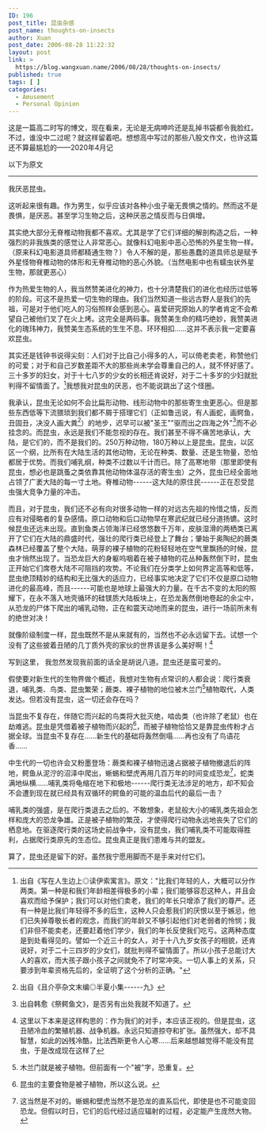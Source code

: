 ```yaml
---
ID: 196
post_title: 昆虫杂感
post_name: thoughts-on-insects
author: Xuan
post_date: 2006-08-28 11:22:32
layout: post
link: >
  https://blog.wangxuan.name/2006/08/28/thoughts-on-insects/
published: true
tags: [ ]
categories:
  - Amusement
  - Personal Opinion
---
```

这是一篇高二时写的博文，现在看来，无论是无病呻吟还是乱掉书袋都令我脸红。不过，谁没中二过呢？就这样留着吧。想想高中写过的那些八股文作文，也许这篇还不算最尴尬的——2020年4月记

以下为原文

------

我厌恶昆虫。

这听起来很有趣。作为男生，似乎应该对各种小虫子毫无畏惧之情的。然而这不是畏惧，是厌恶。甚至学习生物之后，这种厌恶之情反而与日俱增。

其实绝大部分无脊椎动物我都不喜欢。尤其是学了它们详细的解剖构造之后，一种强烈的非我族类的感觉让人非常恶心。就像科幻电影中恶心恐怖的外星生物一样。（原来科幻电影道具师都精通生物？）令人不解的是，那些愚蠢的道具师总是赋予外星怪物脊椎动物的体形和无脊椎动物的恶心外貌。（当然电影中也有蠕虫状外星生物，那就更恶心）

作为热爱生物的人，我当然赞美进化的神力，也十分清楚我们的进化也经历过低等的阶段。可这不是热爱一切生物的理由。我们当然知道一些远古野人是我们的先祖，可是对于他们吃人的习俗照样会感到恶心。喜爱研究原始人的学者肯定不会希望自己被他们叉了在火上烤。这完全是两码事。我赞美生命的精巧绝妙，我赞美进化的瑰玮神力，我赞美生态系统的生生不息、环环相扣......这并不表示我一定要喜欢昆虫。

其实还是钱钟书说得尖刻：人们对于比自己小得多的人，可以倚老卖老，称赞他们的可爱；对于和自己岁数差距不大的那些尚未学会尊重自己的人，就不怀好感了。三十多岁的妇女，对于十七八岁的少女的长相还肯说好，对于二十多岁的少妇就批判得不留情面了。[^1]我想我对昆虫的厌恶，也不能说跳出了这个怪圈。

我承认，昆虫无论如何不会比扁形动物、线形动物中的那些寄生虫更恶心。但是那些东西低等下流猥琐到我们都不屑于搭理它们（正如鲁迅说，有人画蛇，画鳄鱼，丑固丑，决没人画大粪[^2]）的地步，迟早可以被"圣王""驱而出之四海之外"[^3]而不必挂念的。而昆虫，永远是我们不能忽视的存在。我们甚至不得不痛苦地承认，大陆，是它们的，而不是我们的。250万种动物，180万种以上是昆虫。昆虫，以区区一个纲，比所有在大陆生活的其他动物，无论在种类、数量、还是生物量，恐怕都居于优势。而我们哺乳纲，种类不过数以千计而已。除了高寒地带（那里即使有昆虫，想必也是跳蚤之类依靠其他动物体温存活的寄生虫）之外，昆虫已经全面地占领了广袤大陆的每一寸土地。脊椎动物------这大陆的原住民------正在忍受昆虫强大竞争力量的冲击。

而且，对于昆虫，我们还不必有向对很多动物一样的对远古先祖的怜惜之情，反而应有对侵略者的复杂感情。原口动物和后口动物早在寒武纪就已经分道扬镳。这时候昆虫还远未出现。直到鱼类占领海洋已经悠悠数千万年，皮肤湿滑的两栖类已离开了它们在大陆的鼎盛时代，强壮的爬行类已经登上了舞台；肇始于奥陶纪的蕨类森林已经覆盖了整个大陆，萌芽的裸子植物的花粉轻轻地在空气里飘扬的时候，昆虫才悄然出现了。当恐龙巨大的身躯呜咽着在被子植物的花丛种轰然倒下时，昆虫正开始它们席卷大陆不可阻挡的攻势。不论我们在分类学上如何界定高等和低等，昆虫绝顶精妙的结构和无比强大的适应力，已经事实地决定了它们不仅是原口动物进化的最高峰，而且------可能也是地球上最强大的力量。在千古不变的太阳的照耀下，在永不落入地壳循环的硅镁质大陆板块上，在恐龙轰然倒地卷起的余尘中，从恐龙的尸体下爬出的哺乳动物，正在和震天动地而来的昆虫，进行一场前所未有的绝世对决！

就像阶级制度一样，昆虫既然不是从来就有的，当然也不必永远留下去。试想一个没有了这些披着丑陋的几丁质外壳的家伙的世界该是多么美好啊！[^4]

写到这里， 我忽然发现我前面的话全是胡说八道。昆虫还是蛮可爱的。

假使要对新生代的生物界做个概述，我想对生物有点常识的人都会说：爬行类衰退，哺乳类、鸟类、昆虫繁荣；蕨类、裸子植物的地位被木兰门[^5]植物取代，人类发达。但若没有昆虫，这一切还会存在吗？

当昆虫不复存在，伴随它而兴起的鸟类将大批灭绝，啮齿类（也许除了老鼠）也在劫难逃。昆虫是凭借着被子植物而兴起的[^6]，而被子植物恰恰又是靠昆虫传粉才占据全球。当昆虫不复存在......新生代的基础将轰然倒塌......再也没有了鸟语花香......

中生代的一切也许会又粉墨登场：蕨类和裸子植物迅速占据被子植物撤退后的阵地，鳄鱼从泥泞的沼泽中爬出，蜥蜴和壁虎再用几百万年的时间变成恐龙[^7]，蛇类满地纵横......哺乳类将龟缩在地下和极地------爬行类无法涉足的地方，却不知会不会遭到现在就已经具有双循环的鳄鱼的可能的温血后代的最后一击？

哺乳类的强盛，是在爬行类退去之后的。不敢想象，老鼠般大小的哺乳类先祖会怎样和庞大的恐龙争雄。正是被子植物的繁茂，才使得爬行动物永远地丧失了它们的栖息地。在驱逐爬行类的这场史前战争中，没有昆虫，我们哺乳类不可能取得胜利，占据爬行类原先的生态位。昆虫真正是我们患难与共的盟友。

算了，昆虫还是留下的好。虽然我宁愿用脚而不是手来对付它们。

[^1]: 出自《写在人生边上◎读伊索寓言》。原文："比我们年轻的人，大概可以分作两类。第一种是和我们年龄相差得极多的小辈；我们能够容忍这种人，并且会喜欢而给予保护；我们可以对他们卖老，我们的年长只增添了我们的尊严。还有一种是比我们年轻得不多的后生，这种人只会惹我们的厌恨以至于嫉忌，他们已失掉尊敬长者的观念，而我们的年龄又不够引起他们对老弱者的怜悯；我们非但不能卖老，还要赶着他们学少，我们的年长反使我们吃亏。这两种态度是到处看得见的。譬如一个近三十的女人，对于十八九岁女孩子的相貌，还肯说好，对于二十三四岁的少女们，就批判得不留情面了。所以小孩子总能讨大人的喜欢，而大孩子跟小孩子之间就免不了时常冲突。一切人事上的关系，只要涉到年辈资格先后的，全证明了这个分析的正确。"

[^2]: 出自《且介亭杂文末编◎半夏小集------九》

[^3]: 出自韩愈《祭鳄鱼文》，是否另有出处我就不知道了。

[^4]: 这里以下本来是这样构思的：作为我们的对手，本应该正视的。但是昆虫，这丑陋冷血的繁殖机器、战争机器。永远只知道掠夺和扩张。虽然强大，却不具智慧，如此的凶残冷酷，比法西斯更令人心寒......后来越想越觉得不能没有昆虫，于是改成现在这样了

[^5]: 木兰门就是被子植物。但前面有一个"被"字，恐重复。

[^6]: 昆虫的主要食物是被子植物，所以这么说。

[^7]: 这当然是不对的。蜥蜴和壁虎当然不是恐龙的直系后代，即使是也不可能变回恐龙。但假以时日，它们的后代经过适应辐射的过程，必定能产生庞然大物。